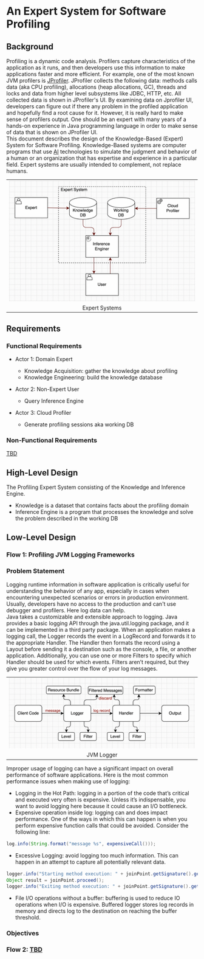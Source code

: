 # An Expert System for Software Profiling

## Background
Profiling is a dynamic code analysis. Profilers capture characteristics of the application as it runs, and then developers use this information to make applications faster and more efficient. For example, one of the most known JVM profilers is [JProfiler](https://www.ej-technologies.com/resources/jprofiler/help/doc/JProfiler.pdf). JProfiler collects the following data: methods calls data (aka CPU profiling), allocations (heap allocations, GC), threads and locks and data from higher level subsystems like JDBC, HTTP, etc. All collected data is shown in JProfiler's UI. By examining data on Jprofiler UI, developers can figure out if there any problem in the profiled application and hopefully find a root cause for it. However, it is really hard to make sense of profilers output. One should be an expert with many years of a hands-on experience in Java programming language in order to make sense of data that is shown on JProfiler UI.  
This document describes the design of the Knowledge-Based (Expert) System for Software Profiling. Knowledge-Based systems are computer programs that use [AI](https://en.wikipedia.org/wiki/Artificial_intelligence) technologies to simulate the judgment and behavior of a human or an organization that has expertise and experience in a particular field. Expert systems are usually intended to complement, not replace humans.

<table width="256px">
  <tr>
    <td><img src="../images/expert-systems.png"/></td>
  </tr>
  <tr><td align="center">Expert Systems</td></tr>
</table>  


## Requirements

### Functional Requirements
- Actor 1: Domain Expert
    - Knowledge Acquisition: gather the knowledge about profiling 
    - Knowledge Engineering: build the knowledge database 

- Actor 2: Non-Expert User
    - Query Inference Engine
- Actor 3: Cloud Profiler
    - Generate profiling sessions aka working DB

### Non-Functional Requirements
[TBD]()

## High-Level Design
The Profiling Expert System consisting of the Knowledge and Inference Engine.
- Knowledge is a dataset that contains facts about the profiling domain
- Inference Engine is a program that processes the knowledge and solve the problem described in the working DB  


## Low-Level Design

### Flow 1: Profiling JVM Logging Frameworks

### Problem Statement
Logging runtime information in software application is critically useful for understanding the behavior of any app, especially in cases when encountering unexpected scenarios or errors in production environment. Usually, developers have no access to the production and can't use debugger and profilers. Here log data can help.   
Java takes a customizable and extensible approach to logging. Java provides a basic logging API through the java.util.logging package, and it can be implemented in a third party package. When an application makes a logging call, the Logger records the event in a LogRecord and forwards it to the appropriate Handler. The Handler then formats the record using a Layout before sending it a destination such as the console, a file, or another application. Additionally, you can use one or more Filters to specify which Handler should be used for which events. Filters aren’t required, but they give you greater control over the flow of your log messages.

<table width="256px">
  <tr>
    <td><img src="../images/java-log.png"/></td>
  </tr>
  <tr><td align="center">JVM Logger</td></tr>
</table>  

Improper usage of logging can have a significant impact on overall performance of software applications. Here is the most common performance issues when making use of logging:

- Logging in the Hot Path: logging in a portion of the code that’s critical and executed very often is expensive. Unless it’s indispensable, you want to avoid logging here because it could cause an I/O bottleneck.
- Expensive operation inside log: logging can and does impact performance. One of the ways in which this can happen is when you perform expensive function calls that could be avoided. Consider the following line:
```java
log.info(String.format("message %s", expensiveCall()));
```
- Excessive Logging: avoid logging too much information. This can happen in an attempt to capture all potentially relevant data.
```java
logger.info("Starting method execution: " + joinPoint.getSignature().getName() + " in class:"+joinPoint.getSignature().getDeclaringTypeName());
Object result = joinPoint.proceed();
logger.info("Exiting method execution: " + joinPoint.getSignature().getName() + " in class:"+joinPoint.getSignature().getDeclaringTypeName());
```
- File I/O operations without a buffer: buffering is used to reduce IO operations when I/O is expensive. Buffered logger stores log records in memory and directs log to the destination on reaching the buffer threshold.

   

### Objectives


### Flow 2: [TBD]()


